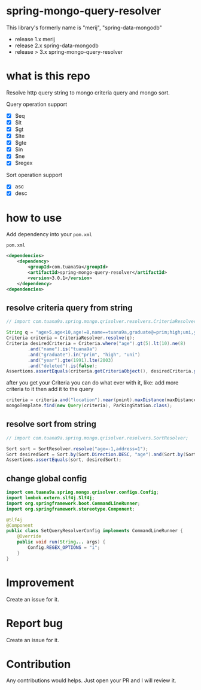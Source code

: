 # spring-mongo-query-resolver

This library's formerly name is "merij", "spring-data-mongodb"

- release 1.x merij
- release 2.x spring-data-mongodb
- release > 3.x spring-mongo-query-resolver

# what is this repo

Resolve http query string to mongo criteria query and mongo sort.

Query operation support

- [x] $eq
- [x] $lt
- [x] $gt
- [x] $lte
- [x] $gte
- [x] $in
- [x] $ne
- [x] $regex

Sort operation support

- [x] asc
- [x] desc

# how to use

Add dependency into your `pom.xml`

`pom.xml`

```xml
<dependencies>
    <dependency>
        <groupId>com.tuana9a</groupId>
        <artifactId>spring-mongo-query-resolver</artifactId>
        <version>3.0.1</version>
    </dependency>
<dependencies>
```

## resolve criteria query from string

```java
// import com.tuana9a.spring.mongo.qrisolver.resolvers.CriteriaResolver;

String q = "age>5,age<10,age!=8,name==tuana9a,graduate@=prim;high;uni,year>=1991,year<=2003,deleted==false";
Criteria criteria = CriteriaResolver.resolve(q);
Criteria desiredCriteria = Criteria.where("age").gt(5).lt(10).ne(8)
        .and("name").is("tuana9a")
        .and("graduate").in("prim", "high", "uni")
        .and("year").gte(1991).lte(2003)
        .and("deleted").is(false);
Assertions.assertEquals(criteria.getCriteriaObject(), desiredCriteria.getCriteriaObject());
```

after you get your Criteria you can do what ever with it, like: add more criteria to it then add it to the query

```java
criteria = criteria.and("location").near(point).maxDistance(maxDistance);
mongoTemplate.find(new Query(criteria), ParkingStation.class);
```

## resolve sort from string

```java
// import com.tuana9a.spring.mongo.qrisolver.resolvers.SortResolver;

Sort sort = SortResolver.resolve("age=-1,address=1");
Sort desiredSort = Sort.by(Sort.Direction.DESC, "age").and(Sort.by(Sort.Direction.ASC, "address"));
Assertions.assertEquals(sort, desiredSort);
```

## change global config

```java
import com.tuana9a.spring.mongo.qrisolver.configs.Config;
import lombok.extern.slf4j.Slf4j;
import org.springframework.boot.CommandLineRunner;
import org.springframework.stereotype.Component;

@Slf4j
@Component
public class SetQueryResolverConfig implements CommandLineRunner {
    @Override
    public void run(String... args) {
        Config.REGEX_OPTIONS = "i";
    }
}
```

# Improvement

Create an issue for it.

# Report bug

Create an issue for it.

# Contribution

Any contributions would helps. Just open your PR and I will review it.
